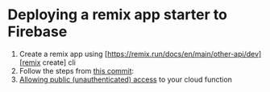 # Deploying a remix app starter to Firebase

1. Create a remix app using [https://remix.run/docs/en/main/other-api/dev][remix create] cli
2. Follow the steps from [this commit](https://github.com/colossal-squid/remix-firebase-deploy-demo/commit/be6f40a23af7b3df3c1e43ac280548460eab8c70): 
3. [Allowing public (unauthenticated) access](https://cloud.google.com/run/docs/authenticating/public) to your cloud function